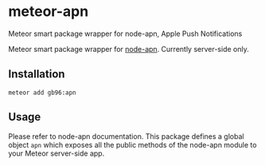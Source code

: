 # meteor-apn
Meteor smart package wrapper for node-apn, Apple Push Notifications

Meteor smart package wrapper for [node-apn](https://github.com/argon/node-apn).
Currently server-side only.


Installation
------------

```
meteor add gb96:apn
```

Usage
-----

Please refer to node-apn documentation.  This package defines a global object ```apn``` which exposes all the public methods of the node-apn module to your Meteor server-side app.
